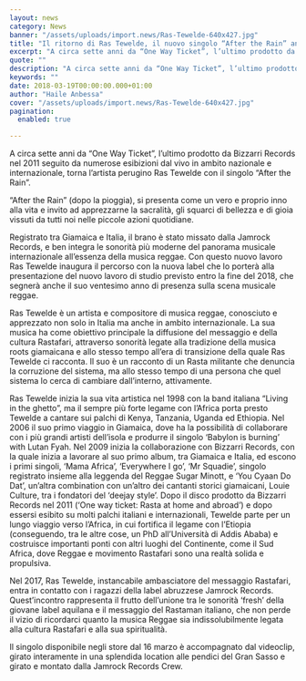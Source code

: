 ```yaml
---
layout: news
category: News
banner: "/assets/uploads/import.news/Ras-Tewelde-640x427.jpg"
title: "Il ritorno di Ras Tewelde, il nuovo singolo “After the Rain” anticipa l’album"
excerpt: "A circa sette anni da “One Way Ticket”, l’ultimo prodotto da Bizzarri Records nel 2011 seguito da numerose esibizioni dal vivo in ambito nazionale e internazionale, torna l’artista perugino Ras Tewelde con il singolo “After the Rain”. “After the Rain” (dopo la pioggia), si presenta come un vero e proprio inno alla vita e invito [&hellip"
quote: ""
description: "A circa sette anni da “One Way Ticket”, l’ultimo prodotto da Bizzarri Records nel 2011 seguito da numerose esibizioni dal vivo in ambito nazionale e internazionale, torna l’artista perugino Ras Tewelde con il singolo “After the Rain”. “After the Rain” (dopo la pioggia), si presenta come un vero e proprio inno alla vita e invito [&hellip"
keywords: ""
date: 2018-03-19T00:00:00.000+01:00
author: "Haile Anbessa"
cover: "/assets/uploads/import.news/Ras-Tewelde-640x427.jpg"
pagination:
  enabled: true

---
```


A circa sette anni da “One Way Ticket”, l’ultimo prodotto da Bizzarri Records nel 2011 seguito da numerose esibizioni dal vivo in ambito nazionale e internazionale, torna l’artista perugino Ras Tewelde con il singolo “After the Rain”.

“After the Rain” (dopo la pioggia), si presenta come un vero e proprio inno alla vita e invito ad apprezzarne la sacralità, gli squarci di bellezza e di gioia vissuti da tutti noi nelle piccole azioni quotidiane.

Registrato tra Giamaica e Italia, il brano è stato missato dalla Jamrock Records, e ben integra le sonorità più moderne del panorama musicale internazionale all’essenza della musica reggae. Con questo nuovo lavoro Ras Tewelde inaugura il percorso con la nuova label che lo porterà alla presentazione del nuovo lavoro di studio previsto entro la fine del 2018, che segnerà anche il suo ventesimo anno di presenza sulla scena musicale reggae.

Ras Tewelde è un artista e compositore di musica reggae, conosciuto e apprezzato non solo in Italia ma anche in ambito internazionale. La sua musica ha come obiettivo principale la diffusione del messaggio e della cultura Rastafari, attraverso sonorità legate alla tradizione della musica roots giamaicana e allo stesso tempo all’era di transizione della quale Ras Tewelde ci racconta. Il suo è un racconto di un Rasta militante che denuncia la corruzione del sistema, ma allo stesso tempo di una persona che quel sistema lo cerca di cambiare dall’interno, attivamente.

Ras Tewelde inizia la sua vita artistica nel 1998 con la band italiana “Living in the ghetto”, ma il sempre più forte legame con l’Africa porta presto Tewelde a cantare sui palchi di Kenya, Tanzania, Uganda ed Ethiopia. Nel 2006 il suo primo viaggio in Giamaica, dove ha la possibilità di collaborare con i più grandi artisti dell’isola e produrre il singolo ‘Babylon is burning’ with Lutan Fyah. Nel 2009 inizia la collaborazione con Bizzarri Records, con la quale inizia a lavorare al suo primo album, tra Giamaica e Italia, ed escono i primi singoli, ‘Mama Africa’, ‘Everywhere I go’, ‘Mr Squadie’, singolo registrato insieme alla leggenda del Reggae Sugar Minott, e ‘You Cyaan Do Dat’, un’altra combination con un’altro dei cantanti storici giamaicani, Louie Culture, tra i fondatori del ‘deejay style’. Dopo il disco prodotto da Bizzarri Records nel 2011 (‘One way ticket: Rasta at home and abroad’) e dopo essersi esibito su molti palchi italiani e internazionali, Tewelde parte per un lungo viaggio verso l’Africa, in cui fortifica il legame con l’Etiopia (conseguendo, tra le altre cose, un PhD all’Università di Addis Ababa) e costruisce importanti ponti con altri luoghi del Continente, come il Sud Africa, dove Reggae e movimento Rastafari sono una realtà solida e propulsiva.

Nel 2017, Ras Tewelde, instancabile ambasciatore del messaggio Rastafari, entra in contatto con i ragazzi della label abruzzese Jamrock Records. Quest’incontro rappresenta il frutto dell’unione tra le sonorità ‘fresh’ della giovane label aquilana e il messaggio del Rastaman italiano, che non perde il vizio di ricordarci quanto la musica Reggae sia indissolubilmente legata alla cultura Rastafari e alla sua spiritualità.

Il singolo disponibile negli store dal 16 marzo è accompagnato dal videoclip, girato interamente in una splendida location alle pendici del Gran Sasso e girato e montato dalla Jamrock Records Crew.